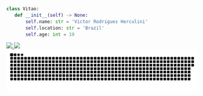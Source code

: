 ```python
class Vitao:
    def __init__(self) -> None:
        self.name: str = 'Victor Rodrigues Herculini'
        self.location: str = 'Brazil'
        self.age: int = 19
```
<div>
  <a href="https://github.com/vitaoh">
  <img height="180em" src="https://github-readme-stats.vercel.app/api?username=vitaoh&show_icons=true&theme=dark&include_all_commits=true&count_private=true"/>
  <img height="180em" src="https://github-readme-stats.vercel.app/api/top-langs/?username=vitaoh&layout=compact&langs_count=16&theme=dark"/>
</div>
<img src="https://raw.githubusercontent.com/vitaoh/vitaoh/output/snake.svg" alt="Snake animation" />
